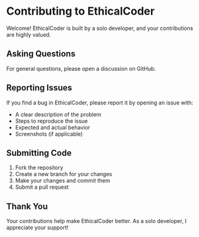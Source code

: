 # Contributing to EthicalCoder

Welcome! EthicalCoder is built by a solo developer, and your contributions are highly valued.

## Asking Questions

For general questions, please open a discussion on GitHub.

## Reporting Issues

If you find a bug in EthicalCoder, please report it by opening an issue with:

* A clear description of the problem
* Steps to reproduce the issue
* Expected and actual behavior
* Screenshots (if applicable)

## Submitting Code

1. Fork the repository
2. Create a new branch for your changes
3. Make your changes and commit them
4. Submit a pull request

## Thank You

Your contributions help make EthicalCoder better. As a solo developer, I appreciate your support!
